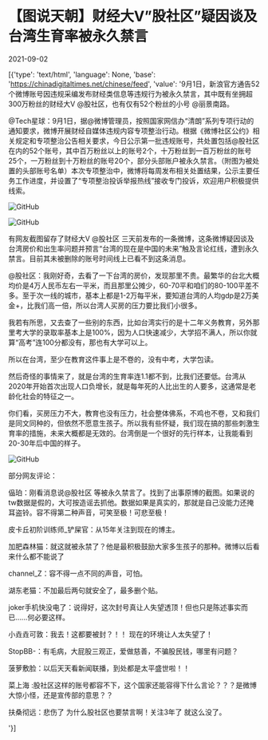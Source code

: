 # 【图说天朝】财经大V”股社区”疑因谈及台湾生育率被永久禁言

2021-09-02

[{'type': 'text/html', 'language': None, 'base': 'https://chinadigitaltimes.net/chinese/feed', 'value': '9月1日，新浪官方通告52个微博账号因违规采编发布财经类信息等违规行为被永久禁言，其中既有坐拥超300万粉丝的财经大V @股社区，也有仅有52个粉丝的小号 @丽景南路。



@Tech星球：9月1日，据@微博管理员，按照国家网信办“清朗”系列专项行动的通知要求，微博开展财经自媒体违规内容专项整治行动。根据《微博社区公约》相关规定和专项整治公告相关要求，今日公示第一批违规账号，共处置包括@股社区 在内的52个账号，其中百万粉丝以上的账号2个，十万粉丝到一百万粉丝的账号25个，一万粉丝到十万粉丝的账号20个，部分头部账户被永久禁言。（附图为被处置的头部账号名单）本次专项整治中，微博将每周发布相关处置结果，公示主要任务工作进度，并设置了“专项整治投诉举报热线”接收专门投诉，欢迎用户积极提供线索。

![GitHub](https://chinadigitaltimes.net/chinese/files/2021/09/image-1630582870322.png)

![GitHub](https://chinadigitaltimes.net/chinese/files/2021/09/image-1630582889067.png)



有网友截图留存了财经大V @股社区 三天前发布的一条微博，这条微博疑因谈及台湾房价和出生率问题并预言“台湾的现在是中国的未来”触及言论红线，遭到永久禁言。目前其未被删除的账号时间线上已看不到这条消息。



@股社区：我刚好奇，去看了一下台湾的房价，发现那里不贵。最繁华的台北大概均价是4万人民币左右一平米，而且那里公摊少，60-70平和咱们的80-100平差不多。至于次一线的城市，基本上都是1-2万每平米，要知道台湾的人均gdp是2万美金+，比我们高一倍，所以台湾人买房的压力要比我们小很多。

我若有所思，又去查了一些别的东西，比如台湾实行的是十二年义务教育，另外那里考大学的录取率基本上是100%，因为人口快速减少，大学招不满人，所以你就算“高考”连100分都没有，那也有大学可以上。

所以在台湾，至少在教育这件事上是不卷的，没有中考，大学包读。

然后奇怪的事情来了，就是台湾的生育率连1.1都不到，比我们还要低。台湾从2020年开始首次出现人口负增长，就是每年死的人比出生的人要多，这通常是老龄化社会的特征之一。

你们看，买房压力不大，教育也没有压力，社会整体佛系，不鸡也不卷，又和我们是同文同种的，但依然不愿意生孩子。所以我有些怀疑，我们现在搞的那些刺激生育率的措施，未来大概都是无效的。台湾倒是一个很好的先行样本，让我能看到20-30年后中国的样子。



![GitHub](https://chinadigitaltimes.net/chinese/files/2021/09/image-1630581978938.png)

部分网友评论：



偘珀：刚看消息说@股社区 等被永久禁言了。找到了出事原博的截图。如果说的tw数据是假的，大可按造谣去抓他。数据如果是真实的，那就是自己没能力还掩耳盗铃。容不得第二种声音，可笑至极！可悲至极！

皮卡丘初阶训练师_铲屎官：从15年关注到现在的博主。

加肥森林猫：就这就被永禁了？他是最积极鼓励大家多生孩子的那种。微博以后看来什么都不能说了

channel_Z：容不得一点不同的声音，可怕。

湖东老猫：不加最后两句就安全了，最多删个贴。

joker手机快没电了：说得好，这次封号真让人失望透顶！但也只是陈述事实而已……何必要这样。

小垚垚可敦：我去！这都要被封？！！ 现在的环境让人太失望了！

StopBB-：有毛病，大屁股三观正，爱做慈善，不骗股民钱，哪里有问题？

菠萝敷脸：以后天天看新闻联播，到处都是太平盛世啦！！

菜上海 :股社区这样的账号都容不下，这个国家还能容得下什么言论？？？是微博大惊小怪，还是宣传部的意思？？

扶桑彻远：悲伤了 为什么股社区也要禁言啊！关注3年了 就这么没了。

'}]